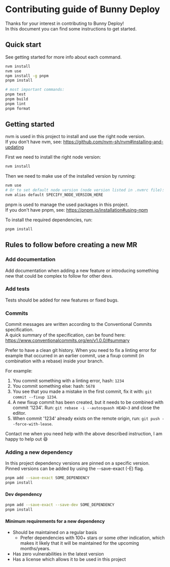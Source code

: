 # Contributing guide of Bunny Deploy

Thanks for your interest in contributing to Bunny Deploy! \
In this document you can find some instructions to get started.

## Quick start

See getting started for more info about each command.

```bash
nvm install
nvm use
npm install -g pnpm
pnpm install

# most important commands:
pnpm test
pnpm build
pnpm lint
pnpm format
```

## Getting started

nvm is used in this project to install and use the right node version. \
If you don't have nvm, see: <https://github.com/nvm-sh/nvm#installing-and-updating>

First we need to install the right node version:

```bash
nvm install
```

Then we need to make use of the installed version by running:

```bash
nvm use
# Or to set default node version (node version listed in .nvmrc file):
nvm alias default SPECIFY_NODE_VERSION_HERE
```

pnpm is used to manage the used packages in this project. \
If you don't have pnpm, see: <https://pnpm.io/installation#using-npm>

To install the required dependencies, run:

```bash
pnpm install
```

## Rules to follow before creating a new MR

### Add documentation

Add documentation when adding a new feature or introducing something new that could be complex to follow for other devs.

### Add tests

Tests should be added for new features or fixed bugs.

### Commits

Commit messages are written according to the Conventional Commits specification. \
A quick summary of the specification, can be found here: <https://www.conventionalcommits.org/en/v1.0.0/#summary>

Prefer to have a clean git history.
When you need to fix a linting error for example that occurred in an earlier commit, use a fixup commit (in combination with a rebase) inside your branch.

For example:

1. You commit something with a linting error, hash: `1234`
2. You commit something else: hash: `5678`
3. You see that you made a mistake in the first commit, fix it with: `git commit --fixup 1234`.
4. A new fixup commit has been created, but it needs to be combined with commit '1234'. Run: `git rebase -i --autosquash HEAD~3` and close the editor.
5. When commit '1234' already exists on the remote origin, run: `git push --force-with-lease`.

Contact me when you need help with the above described instruction, I am happy to help out :smile:

### Adding a new dependency

In this project dependency versions are pinned on a specific version. \
Pinned versions can be added by using the --save-exact (-E) flag.

```bash
pnpm add --save-exact SOME_DEPENDENCY
pnpm install
```

#### Dev dependency

```bash
pnpm add --save-exact --save-dev SOME_DEPENDENCY
pnpm install
```

#### Minimum requirements for a new dependency

- Should be maintained on a regular basis
  - Prefer dependencies with 100+ stars or some other indication, which makes it likely that it will be maintained for the upcoming months/years.
- Has zero vulnerabilities in the latest version
- Has a license which allows it to be used in this project
